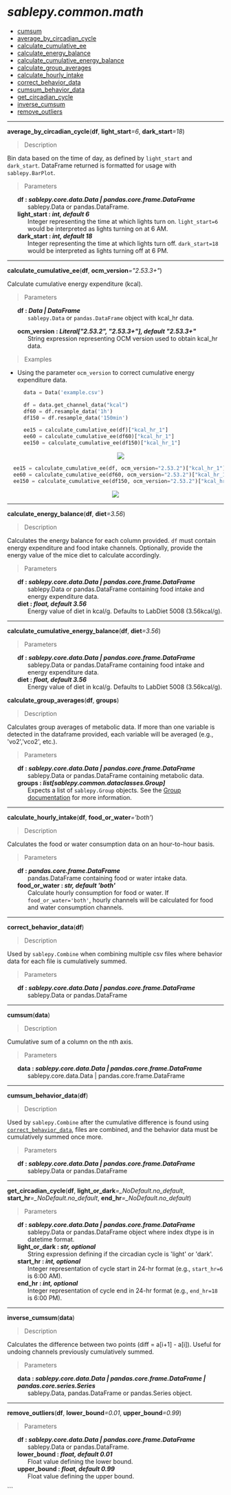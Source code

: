 # _sablepy.common.math_

- [cumsum](#cumsum)
- [average_by_circadian_cycle](#average-by-circadian-cycle)
- [calculate_cumulative_ee](#calculate-cumulative-ee)
- [calculate_energy_balance](#calculate-energy-balance)
- [calculate_cumulative_energy_balance](#calculate-cumulative-energy-balance)
- [calculate_group_averages](#calculate-group-averages)
- [calculate_hourly_intake](#calculate-hourly-intake)
- [correct_behavior_data](#correct-behavior-data)
- [cumsum_behavior_data](#cumsum-behavior-data)
- [get_circadian_cycle](#get-circadian-cycle)
- [inverse_cumsum](#inverse-cumsum)
- [remove_outliers](#remove-outliers)

<hr>

<strong id='average-by-circadian-cycle'>average_by_circadian_cycle</strong>(<b>df</b>, <b>light_start</b><i>=6</i>, <b>dark_start</b><i>=18</i>)

> Description

Bin data based on the time of day, as defined by `light_start` and `dark_start`. DataFrame returned is formatted for usage with `sablepy.BarPlot`.

> Parameters

<ul style='list-style: none'>
    <li>
        <b>df : <i>sablepy.core.data.Data | pandas.core.frame.DataFrame</i></b>
        <ul style='list-style: none'>
            <li>sablepy.Data or pandas.DataFrame.</li>
        </ul>
    </li>
    <li>
        <b>light_start : <i>int, default 6</i></b>
        <ul style='list-style: none'>
            <li>Integer representing the time at which lights turn on. <code>light_start=6</code> would be interpreted as lights turning on at 6 AM.</li>
        </ul>
    </li>
    <li>
        <b>dark_start : <i>int, default 18</i></b>
        <ul style='list-style: none'>
            <li>Integer representing the time at which lights turn off. <code>dark_start=18</code> would be interpreted as lights turning off at 6 PM.</li>
        </ul>
    </li>
</ul>

<hr>

<strong id='calculate-cumulative-ee'>calculate_cumulative_ee</strong>(<b>df</b>, <b>ocm_version</b><i>="2.53.3+"</i>)

Calculate cumulative energy expenditure (kcal).

> Parameters

<ul style='list-style: none'>
	<li id='calculate_cumulative_ee-df'>
		<b>df : <i>Data | DataFrame</i></b>
		<ul style='list-style: none'>
			<li id='calculate_cumulative_ee-df-description'><code>sablepy.Data</code> or <code>pandas.DataFrame</code> object with kcal_hr data.</li>
		</ul>
	</li>
</ul>
<ul style='list-style: none'>
	<li id='calculate_cumulative_ee-ocm_version'>
		<b>ocm_version : <i>Literal["2.53.2", "2.53.3+"], default "2.53.3+"</i></b>
		<ul style='list-style: none'>
			<li id='calculate_cumulative_ee-ocm_version-description'>String expression representing OCM version used to obtain kcal_hr data.</li>
		</ul>
	</li>
</ul>

> Examples

- Using the parameter `ocm_version` to correct cumulative energy expenditure data.

  ```python
    data = Data('example.csv')

    df = data.get_channel_data("kcal")
    df60 = df.resample_data('1h')
    df150 = df.resample_data('150min')

    ee15 = calculate_cumulative_ee(df)["kcal_hr_1"]
    ee60 = calculate_cumulative_ee(df60)["kcal_hr_1"]
    ee150 = calculate_cumulative_ee(df150)["kcal_hr_1"]
  ```

  <p align='center'>
  <img src="../images/math/cumulativeEE_before.png" />
  </p>

```python
  ee15 = calculate_cumulative_ee(df, ocm_version="2.53.2")["kcal_hr_1"]
  ee60 = calculate_cumulative_ee(df60, ocm_version="2.53.2")["kcal_hr_1"]
  ee150 = calculate_cumulative_ee(df150, ocm_version="2.53.2")["kcal_hr_1"]
```

  <p align='center'>
  <img src="../images/math/cumulativeEE_after.png" />
  </p>

<hr>
<strong id='calculate-energy-balance'>calculate_energy_balance</strong>(<b>df</b>, <b>diet</b><i>=3.56</i>)

> Description

Calculates the energy balance for each column provided. `df` must contain energy expenditure and food intake channels. Optionally, provide the energy value of the mice diet to calculate accordingly.

> Parameters

<ul style='list-style: none'>
  <li>
      <b>df : <i>sablepy.core.data.Data | pandas.core.frame.DataFrame</i></b>
      <ul style='list-style: none'>
          <li>sablepy.Data or pandas.DataFrame containing food intake and energy expenditure data.</li>
      </ul>
  </li>
  <li>
      <b>diet : <i>float, default 3.56</i></b>
      <ul style='list-style: none'>
          <li>Energy value of diet in kcal/g. Defaults to LabDiet 5008 (3.56kcal/g).</li>
      </ul>
  </li>
</ul>

<hr>

<strong id='calculate-cumulative-energy-balance'>calculate_cumulative_energy_balance</strong>(<b>df</b>, <b>diet</b><i>=3.56</i>)

> Parameters

<ul style='list-style: none'>
  <li>
      <b>df : <i>sablepy.core.data.Data | pandas.core.frame.DataFrame</i></b>
      <ul style='list-style: none'>
          <li>sablepy.Data or pandas.DataFrame containing food intake and energy expenditure data.</li>
      </ul>
  </li>
  <li>
      <b>diet : <i>float, default 3.56</i></b>
      <ul style='list-style: none'>
          <li>Energy value of diet in kcal/g. Defaults to LabDiet 5008 (3.56kcal/g).</li>
      </ul>
  </li>
</ul>

<strong id='calculate-group-averages'>calculate_group_averages</strong>(<b>df</b>, <b>groups</b>)

> Description

Calculates group averages of metabolic data. If more than one variable is detected in the dataframe provided, each variable will be averaged (e.g., 'vo2','vco2', etc.).

> Parameters

<ul style='list-style: none'>
  <li>
      <b>df : <i>sablepy.core.data.Data | pandas.core.frame.DataFrame</i></b>
      <ul style='list-style: none'>
          <li>sablepy.Data or pandas.DataFrame containing metabolic data.</li>
      </ul>
  </li>
  <li>
      <b>groups : <i>list[sablepy.common.dataclasses.Group]</i></b>
      <ul style='list-style: none'>
          <li>Expects a list of <code>sablepy.Group</code> objects. See the <a href="https://github.com/aeazy/SablePy/blob/main/sablepy/content/docs/dataclasses.md#group">Group documentation</a> for more information.</li>
      </ul>
  </li>
</ul>

<hr>

<strong id='calculate-hourly-intake'>calculate_hourly_intake</strong>(<b>df</b>, <b>food_or_water</b><i>='both'</i>)

> Description

Calculates the food or water consumption data on an hour-to-hour basis.

> Parameters

<ul style='list-style: none'>
  <li>
      <b>df : <i>pandas.core.frame.DataFrame</i></b>
      <ul style='list-style: none'>
          <li>pandas.DataFrame containing food or water intake data.</li>
      </ul>
  </li>
  <li>
      <b>food_or_water : <i>str, default 'both'</i></b>
      <ul style='list-style: none'>
          <li>Calculate hourly consumption for food or water. If <code>food_or_water='both'</code>, hourly channels will be calculated for food and water consumption channels.</li>
      </ul>
  </li>
</ul>

<hr>

<strong id='correct-behavior-data'>correct_behavior_data</strong>(<b>df</b>)

> Description

Used by `sablepy.Combine` when combining multiple csv files where behavior data for each file is cumulatively summed.

> Parameters

<ul style='list-style: none'>
  <li>
      <b>df : <i>sablepy.core.data.Data | pandas.core.frame.DataFrame</i></b>
      <ul style='list-style: none'>
          <li>sablepy.Data or pandas.DataFrame</li>
      </ul>
  </li>
</ul>

<hr>

<strong id='cumsum'>cumsum</strong>(<b>data</b>)

> Description

Cumulative sum of a column on the nth axis.

> Parameters

<ul style='list-style: none'>
  <li>
      <b>data : <i>sablepy.core.data.Data | pandas.core.frame.DataFrame</i></b>
      <ul style='list-style: none'>
          <li>sablepy.core.data.Data | pandas.core.frame.DataFrame</li>
      </ul>
  </li>
</ul>

<hr>

<strong id='cumsum-behavior-data'>cumsum_behavior_data</strong>(<b>df</b>)

> Description

Used by `sablepy.Combine` after the cumulative difference is found using [`correct_behavior_data`](#correct-behavior-data), files are combined, and the behavior data must be cumulatively summed once more.

> Parameters

<ul style='list-style: none'>
  <li>
      <b>df : <i>sablepy.core.data.Data | pandas.core.frame.DataFrame</i></b>
      <ul style='list-style: none'>
          <li>sablepy.Data or pandas.DataFrame</li>
      </ul>
  </li>
</ul>

<hr>

<strong id='get-circadian-cycle'>get_circadian_cycle</strong>(<b>df</b>, <b>light_or_dark</b><i>=\_NoDefault.no_default</i>, <b>start_hr</b><i>=\_NoDefault.no_default</i>, <b>end_hr</b><i>=\_NoDefault.no_default</i>)

> Parameters

<ul style='list-style: none'>
  <li>
      <b>df : <i>sablepy.core.data.Data | pandas.core.frame.DataFrame</i></b>
      <ul style='list-style: none'>
          <li>sablepy.Data or pandas.DataFrame object where index dtype is in datetime format.</li>
      </ul>
  </li>
  <li>
      <b>light_or_dark : <i>str, optional</i></b>
      <ul style='list-style: none'>
          <li>String expression defining if the circadian cycle is 'light' or 'dark'.</li>
      </ul>
  </li>
  <li>
      <b>start_hr : <i>int, optional</i></b>
      <ul style='list-style: none'>
          <li>Integer representation of cycle start in 24-hr format (e.g., <code>start_hr=6</code> is 6:00 AM).</li>
      </ul>
  </li>
  <li>
      <b>end_hr : <i>int, optional</i></b>
      <ul style='list-style: none'>
          <li>Integer representation of cycle end in 24-hr format (e.g., <code>end_hr=18</code> is 6:00 PM).</li>
      </ul>
  </li>
</ul>

<hr>

<strong id='inverse-cumsum'>inverse_cumsum</strong>(<b>data</b>)

> Description

Calculates the difference between two points (diff = a[i+1] - a[i]). Useful for undoing channels previously cumulatively summed.

> Parameters

<ul style='list-style: none'>
  <li>
      <b>data : <i>sablepy.core.data.Data | pandas.core.frame.DataFrame | pandas.core.series.Series</i></b>
      <ul style='list-style: none'>
          <li>sablepy.Data, pandas.DataFrame or pandas.Series object.</li>
      </ul>
  </li>
</ul>

<hr>

<strong id='remove-outliers'>remove_outliers</strong>(<b>df</b>, <b>lower_bound</b><i>=0.01</i>, <b>upper_bound</b><i>=0.99</i>)

> Parameters

<ul style='list-style: none'>
  <li>
      <b>df : <i>sablepy.core.data.Data | pandas.core.frame.DataFrame</i></b>
      <ul style='list-style: none'>
          <li>sablepy.Data or pandas.DataFrame.</li>
      </ul>
  </li>
  <li>
      <b>lower_bound : <i>float, default 0.01</i></b>
      <ul style='list-style: none'>
          <li>Float value defining the lower bound.</li>
      </ul>
  </li>
  <li>
      <b>upper_bound : <i>float, default 0.99</i></b>
      <ul style='list-style: none'>
          <li>Float value defining the upper bound.</li>
      </ul>
  </li>
</ul>
```

